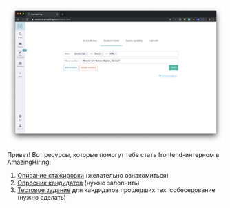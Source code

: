 ![](img01.png)

Привет! Вот ресурсы, которые помогут тебе стать frontend-интерном в AmazingHiring:	
1. [Описание стажировки](https://github.com/Bolmazov/ah-frontend-intern/blob/master/DESCRIPTION.md) (желательно ознакомиться)	
2. [Опросник кандидатов](https://forms.gle/3RLpHvd273uqhSAR9) (нужно заполнить)	
3. [Тестовое задание](https://github.com/Bolmazov/ah-frontend-intern/blob/master/TEST.md) для кандидатов прошедших тех. собеседование (нужно сделать)
